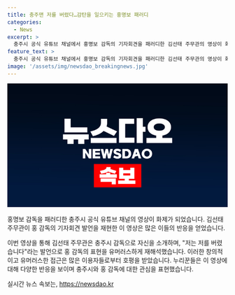 ```yaml
---
title: 충주맨 저를 버렸다…감탄을 일으키는 홍명보 패러디
categories:
  - News
excerpt: >
  충주시 공식 유튜브 채널에서 홍명보 감독의 기자회견을 패러디한 김선태 주무관의 영상이 화제다. 영상은 저는 저를 버렸습니다라는 제목으로 업로드됐는데, 김 주무관이 충주시 감독이라고 자신을 소개하며, 홍 감독의 발언을 패러디했다. 영상을 본 누리꾼들은 김 주무관의 재치 있는 행보에 감탄하며 긍정적인 반응을 보였다.
feature_text: >
  충주시 공식 유튜브 채널에서 홍명보 감독의 기자회견을 패러디한 김선태 주무관의 영상이 화제다. 영상은 저는 저를 버렸습니다라는 제목으로 업로드됐는데, 김 주무관이 충주시 감독이라고 자신을 소개하며, 홍 감독의 발언을 패러디했다. 영상을 본 누리꾼들은 김 주무관의 재치 있는 행보에 감탄하며 긍정적인 반응을 보였다.
image: '/assets/img/newsdao_breakingnews.jpg'
---
```


<p><img src="/assets/img/newsdao_breakingnews.jpg" alt="bookingtag 속보" /></p>

<p>홍명보 감독을 패러디한 충주시 공식 유튜브 채널의 영상이 화제가 되었습니다. 김선태 주무관이 홍 감독의 기자회견 발언을 재현한 이 영상은 많은 이들의 반응을 얻었습니다.</p>

<p>이번 영상을 통해 김선태 주무관은 충주시 감독으로 자신을 소개하며, "저는 저를 버렸습니다"라는 발언으로 홍 감독의 표현을 유머러스하게 재해석했습니다. 이러한 창의적이고 유머러스한 접근은 많은 이용자들로부터 호평을 받았습니다. 누리꾼들은 이 영상에 대해 다양한 반응을 보이며 충주시와 홍 감독에 대한 관심을 표현했습니다.</p>
실시간 뉴스 속보는, <a href="https://newsdao.kr" rel="dofollow">https://newsdao.kr</a>


